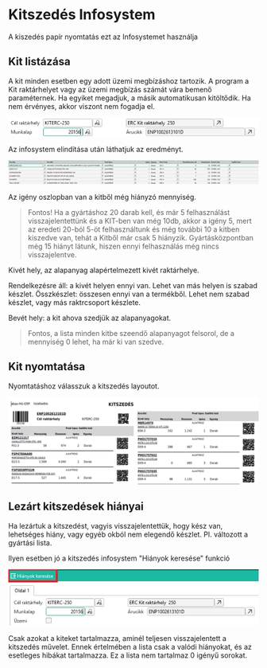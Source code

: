 # Kitszedés Infosystem

A kiszedés papír nyomtatás ezt az Infosystemet használja

## Kit listázása

A kit minden esetben egy adott üzemi megbízáshoz tartozik. A program a Kit raktárhelyet vagy az üzemi megbízás számát vára bemenő paraméternek.
Ha egyiket megadjuk, a másik automatikusan kitöltődik. Ha nem érvényes, akkor viszont nem fogadja el.

![alt text](image-52.png)

Az infosystem elindítása után láthatjuk az eredményt.

![alt text](image-53.png)

Az igény oszlopban van a kitből még hiányzó mennyiség.

> Fontos! Ha a gyártáshoz 20 darab kell, és már 5 felhasználást visszajelentettünk és a KIT-ben van még 10db, akkor a igény 5, mert az eredeti 20-ból 5-öt felhasználtunk és még további 10 a kitben kiszedve van, tehát a Kitből már csak 5 hiányzik. Gyártásközpontban még 15 hiányt látunk, hiszen ennyi felhasználás még nincs visszajelentve.

Kivét hely, az alapanyag alapértelmezett kivét raktárhelye.

Rendelkezésre áll: a kivét helyen ennyi van. Lehet van más helyen is szabad készlet.
Összkészlet: összesen ennyi van a termékből. Lehet nem szabad készlet, vagy más raktrcsoport készlete.

Bevét hely: a kit ahova szedjük az alapanyagokat.

> Fontos, a lista minden kitbe szeendő alapanyagot felsorol, de a mennyiség 0 lehet, ha már ki van szedve.

## Kit nyomtatása

Nyomtatáshoz válasszuk a kitszedés layoutot.

![alt text](image-54.png)

## Lezárt kitszedések hiányai

Ha lezártuk a kitszedést, vagyis visszajelentettük, hogy kész van, lehetséges hiány, vagy egyéb okból nem elegendő készlet. Pl. változott a gyártási lista.

Ilyen esetben jó a kitszedés infosystem "Hiányok keresése" funkció

![alt text](image-55.png)

Csak azokat a kiteket tartalmazza, aminél teljesen visszajelentett a kitszedés művelet. Ennek értelmében a lista csak a valódi hiányokat, és az esetleges hibákat tartalmazza.
Ez a lista nem tartalmaz 0 igényű sorokat.

